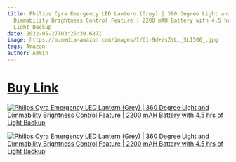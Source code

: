```yaml
---
title: Philips Cyra Emergency LED Lantern (Grey) | 360 Degree Light and
  Dimmability Brightness Control Feature | 2200 mAH Battery with 4.5 hrs of
  Light Backup
date: 2022-05-27T03:26:39.687Z
image: https://m.media-amazon.com/images/I/61-9d+zsZYL._SL1500_.jpg
tags: Amazon
author: Admin
---
```

# [Buy Link]()

[![Philips Cyra Emergency LED Lantern (Grey) | 360 Degree Light and Dimmability Brightness Control Feature | 2200 mAH Battery with 4.5 hrs of Light Backup
](https://m.media-amazon.com/images/I/51sTJ6HO-bL._SL1500_.jpg)](https://amzn.to/38QxwpW)

[![Philips Cyra Emergency LED Lantern (Grey) | 360 Degree Light and Dimmability Brightness Control Feature | 2200 mAH Battery with 4.5 hrs of Light Backup
](https://m.media-amazon.com/images/I/81QTgKCH-2L._SL1500_.jpg)](https://amzn.to/38QxwpW)
